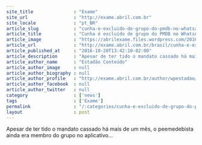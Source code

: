 ```yaml
---
site_title               : "Exame"
site_url                 : "http://exame.abril.com.br"
site_locale              : "pt_BR"
article_slug             : "cunha-e-excluido-de-grupo-do-pmdb-no-whatsapp-logo-apos-ser-preso"
article_title            : "Cunha é excluído de grupo do PMDB no WhatsApp logo após ser preso"
article_image            : "https://abrilexame.files.wordpress.com/2016/10/original_eduardo-cunha30.jpg?quality=70&strip=all&w=960"
article_url              : "http://exame.abril.com.br/brasil/cunha-e-excluido-de-grupo-do-pmdb-no-whatsapp-logo-apos-ser-preso/"
article_published_at     : "2016-10-20T13:42:10-02:00"
article_description      : "Apesar de ter tido o mandato cassado há mais de um mês, o peemedebista ainda era membro do grupo no aplicativo..."
article_author_name      : "Estadão Conteúdo"
article_author_image     : null
article_author_biography : null
article_author_profile   : "http://exame.abril.com.br/author/wpestadao/"
article_author_facebook  : null
article_author_twitter   : null
category                 : ['news']
tags                     : ['Exame']
permalink                : "/:categories/cunha-e-excluido-de-grupo-do-pmdb-no-whatsapp-logo-apos-ser-preso/"
layout                   : post
---
```


Apesar de ter tido o mandato cassado há mais de um mês, o peemedebista ainda era membro do grupo no aplicativo...
